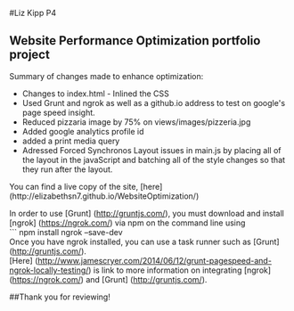 #Liz Kipp P4

## Website Performance Optimization portfolio project

Summary of changes made to enhance optimization:
<ul>
	<li>Changes to index.html - Inlined the CSS</li>
	<li>Used Grunt and ngrok as well as a github.io address to test on google's page speed insight.</li>
	<li>Reduced pizzaria image by 75% on views/images/pizzeria.jpg</li>
	<li>Added google analytics profile id</li>
	<li>added a print media query</li>
	<li>Adressed Forced Synchronos Layout issues in main.js by placing all of the layout in the javaScript and batching all of the style changes so that they run after the layout.</li>
</ul>
You can find a live copy of the site, [here] (http://elizabethsn7.github.io/WebsiteOptimization/)
 
In order to use [Grunt] (http://gruntjs.com/), you must download and install [ngrok] (https://ngrok.com/) via npm on the command line using<br> ``` npm install ngrok –save-dev</br>
Once you have ngrok installed, you can use a task runner such as [Grunt] (http://gruntjs.com/).<br>
[Here] (http://www.jamescryer.com/2014/06/12/grunt-pagespeed-and-ngrok-locally-testing/) is link to more information on integrating [ngrok] (https://ngrok.com/) and [Grunt] (http://gruntjs.com/).

##Thank you for reviewing!
